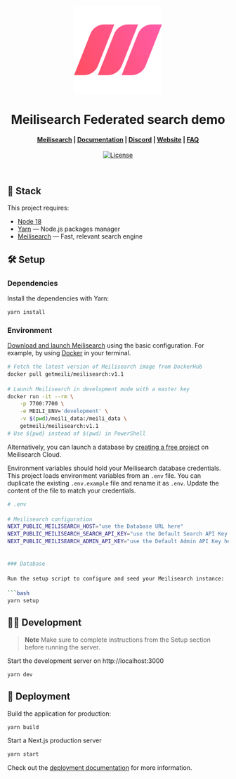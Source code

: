 <p align="center">
  <img src="https://raw.githubusercontent.com/meilisearch/integration-guides/master/assets/logos/logo.svg" alt="Meilisearch" width="200" height="200" />
</p>

<h1 align="center">Meilisearch Federated search demo</h1>

<h4 align="center">
  <a href="https://github.com/meilisearch/meilisearch">Meilisearch</a> |
  <a href="https://docs.meilisearch.com">Documentation</a> |
  <a href="https://discord.gg/meilisearch">Discord</a> |
  <a href="https://www.meilisearch.com">Website</a> |
  <a href="https://docs.meilisearch.com/faq">FAQ</a>
</h4>

<p align="center">
  <a href="https://github.com/meilisearch/demos/blob/main/LICENSE"><img src="https://img.shields.io/badge/license-MIT-informational" alt="License"></a>
</p>
<br/>


## 🧰 Stack

This project requires:

- [Node 18](https://nodejs.org/)
- [Yarn](https://classic.yarnpkg.com/) — Node.js packages manager
- [Meilisearch](https://meilisearch.com) — Fast, relevant search engine

## 🛠️ Setup

### Dependencies

Install the dependencies with Yarn:

```bash
yarn install
```

### Environment

[Download and launch Meilisearch](https://docs.meilisearch.com/learn/getting_started/quick_start.html) using the basic configuration. For example, by using [Docker](https://docs.docker.com/get-docker/) in your terminal.

```bash
# Fetch the latest version of Meilisearch image from DockerHub
docker pull getmeili/meilisearch:v1.1

# Launch Meilisearch in development mode with a master key
docker run -it --rm \
    -p 7700:7700 \
    -e MEILI_ENV='development' \
    -v $(pwd)/meili_data:/meili_data \
    getmeili/meilisearch:v1.1
# Use ${pwd} instead of $(pwd) in PowerShell
```

Alternatively, you can launch a database by [creating a free project](https://cloud.meilisearch.com/) on Meilisearch Cloud. 

Environment variables should hold your Meilisearch database credentials. This project loads environment variables from an `.env` file. You can duplicate the existing `.env.example` file and rename it as `.env`. Update the content of the file to match your credentials.

```bash
# .env

# Meilisearch configuration
NEXT_PUBLIC_MEILISEARCH_HOST="use the Database URL here"
NEXT_PUBLIC_MEILISEARCH_SEARCH_API_KEY="use the Default Search API Key here"
NEXT_PUBLIC_MEILISEARCH_ADMIN_API_KEY="use the Default Admin API Key here"


### Database

Run the setup script to configure and seed your Meilisearch instance:

```bash
yarn setup
```

## 🧑‍💻 Development

> **Note**
> Make sure to complete instructions from the Setup section before running the server.

Start the development server on http://localhost:3000

```bash
yarn dev
```

## 🚀 Deployment

Build the application for production:

```bash
yarn build
```

Start a Next.js production server

```bash
yarn start
```

Check out the [deployment documentation](https://nextjs.org/docs/deployment) for more information.
